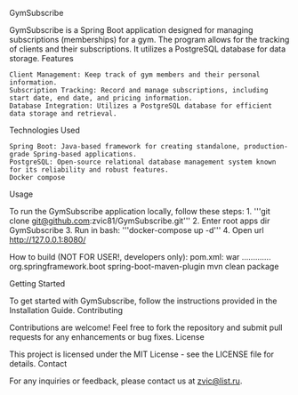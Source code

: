 GymSubscribe

GymSubscribe is a Spring Boot application designed for managing subscriptions (memberships) for a gym. The program allows for the tracking of clients and their subscriptions. It utilizes a PostgreSQL database for data storage.
Features

    Client Management: Keep track of gym members and their personal information.
    Subscription Tracking: Record and manage subscriptions, including start date, end date, and pricing information.
    Database Integration: Utilizes a PostgreSQL database for efficient data storage and retrieval.
   
Technologies Used

    Spring Boot: Java-based framework for creating standalone, production-grade Spring-based applications.
    PostgreSQL: Open-source relational database management system known for its reliability and robust features.
    Docker compose

Usage

To run the GymSubscribe application locally, follow these steps:
    1. '''git clone git@github.com:zvic81/GymSubscribe.git'''
    2. Enter root apps dir GymSubscribe
    3. Run in bash: 
        '''docker-compose up -d'''
    4. Open url http://127.0.0.1:8080/

How to build (NOT FOR USER!, developers only):
    pom.xml:
        <packaging>war</packaging>
        .............
        <plugin>
        <groupId>org.springframework.boot</groupId>
        <artifactId>spring-boot-maven-plugin</artifactId>
        </plugin>
    mvn clean package



Getting Started

To get started with GymSubscribe, follow the instructions provided in the Installation Guide.
Contributing

Contributions are welcome! Feel free to fork the repository and submit pull requests for any enhancements or bug fixes.
License

This project is licensed under the MIT License - see the LICENSE file for details.
Contact

For any inquiries or feedback, please contact us at zvic@list.ru.